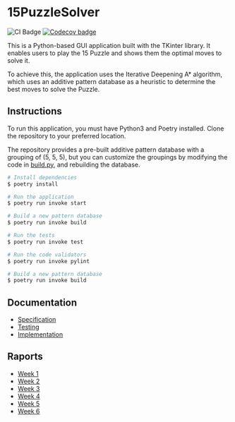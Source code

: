 # 15PuzzleSolver

![CI Badge](https://github.com/isakpulkki/15puzzlesolver/workflows/CI/badge.svg) [![Codecov badge](https://codecov.io/gh/isakpulkki/15PuzzleSolver/branch/main/graph/badge.svg?token=QCJD3KYHM7)](https://codecov.io/gh/isakpulkki/15PuzzleSolver)

This is a Python-based GUI application built with the TKinter library. It enables users to play the 15 Puzzle and shows them the optimal moves to solve it.

To achieve this, the application uses the Iterative Deepening A* algorithm, which uses an additive pattern database as a heuristic to determine the best moves to solve the Puzzle.

## Instructions

To run this application, you must have Python3 and Poetry installed. Clone the repository to your preferred location. 

The repository provides a pre-built additive pattern database with a grouping of (5, 5, 5), but you can customize the groupings by modifying the code in [build.py](https://github.com/isakpulkki/15PuzzleSolver/blob/main/src/logic/builder.py), and rebuilding the database.

```bash
# Install dependencies
$ poetry install

# Run the application
$ poetry run invoke start

# Build a new pattern database
$ poetry run invoke build

# Run the tests
$ poetry run invoke test

# Run the code validators
$ poetry run invoke pylint

# Build a new pattern database
$ poetry run invoke build
```


## Documentation

* [Specification](https://github.com/isakpulkki/15PuzzleSolver/blob/main/docs/specification.md)
* [Testing](https://github.com/isakpulkki/15PuzzleSolver/blob/main/docs/testing.md)
* [Implementation](https://github.com/isakpulkki/15PuzzleSolver/blob/main/docs/implementation.md)

## Raports

* [Week 1](https://github.com/isakpulkki/15PuzzleSolver/blob/main/docs/week1.md)
* [Week 2](https://github.com/isakpulkki/15PuzzleSolver/blob/main/docs/week2.md)
* [Week 3](https://github.com/isakpulkki/15PuzzleSolver/blob/main/docs/week3.md)
* [Week 4](https://github.com/isakpulkki/15PuzzleSolver/blob/main/docs/week4.md)
* [Week 5](https://github.com/isakpulkki/15PuzzleSolver/blob/main/docs/week5.md)
* [Week 6](https://github.com/isakpulkki/15PuzzleSolver/blob/main/docs/week6.md)


